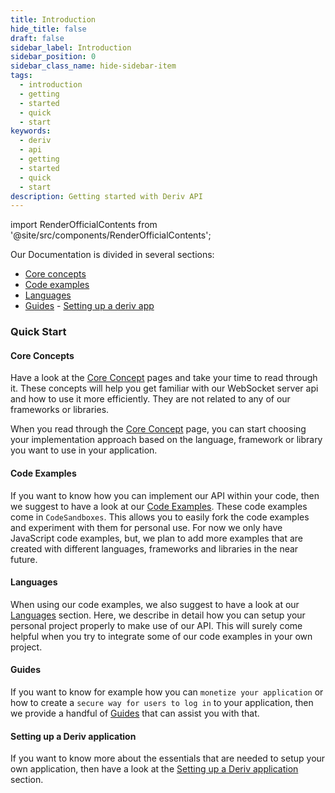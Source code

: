 ```yaml
---
title: Introduction
hide_title: false
draft: false
sidebar_label: Introduction
sidebar_position: 0
sidebar_class_name: hide-sidebar-item
tags:
  - introduction
  - getting
  - started
  - quick
  - start
keywords:
  - deriv
  - api
  - getting
  - started
  - quick
  - start
description: Getting started with Deriv API
---
```


import RenderOfficialContents from '@site/src/components/RenderOfficialContents';

Our Documentation is divided in several sections:

- [Core concepts](category/core-concepts)
- [Code examples](category/code-examples)
- [Languages](category/languages)
- [Guides](category/guides)
<RenderOfficialContents>- [Setting up a deriv app](/docs/setting-up-a-deriv-application.md)</RenderOfficialContents>

### Quick Start

#### Core Concepts

Have a look at the [Core Concept](/docs/category/core-concepts) pages and take your time to read through it. These concepts will help you get familiar with our WebSocket server api and how to use it more efficiently. They are not related to any of our frameworks or libraries.

When you read through the [Core Concept](/docs/category/core-concepts) page, you can start choosing your implementation approach based on the language, framework or library you want to use in your application.

#### Code Examples

If you want to know how you can implement our API within your code, then we suggest to have a look at our [Code Examples](/docs/category/code-examples). These code examples come in `CodeSandboxes`. This allows you to easily fork the code examples and experiment with them for personal use. For now we only have JavaScript code examples, but, we plan to add more examples that are created with different languages, frameworks and libraries in the near future.

#### Languages

When using our code examples, we also suggest to have a look at our [Languages](/docs/category/languages) section. Here, we describe in detail how you can setup your personal project properly to make use of our API. This will surely come helpful when you try to integrate some of our code examples in your own project.

#### Guides

If you want to know for example how you can `monetize your application` or how to create a `secure way for users to log in` to your application, then we provide a handful of [Guides](/docs/category/guides) that can assist you with that.

#### Setting up a Deriv application
If you want to know more about the essentials that are needed to setup your own application, then have a look at the [Setting up a Deriv application](/docs/setting-up-a-deriv-application) section.
